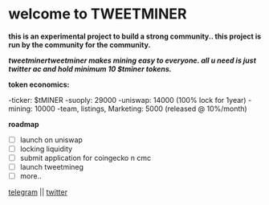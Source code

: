 # welcome to TWEETMINER

**this is an experimental project to build a strong community..
this project is run by the community for the community.**


***tweetminertweetminer makes mining easy to everyone.
all u need is just twitter ac and hold minimum 10 $tminer tokens.***


**token economics:**

-ticker: $tMINER
-suoply: 29000
-uniswap: 14000 (100% lock for 1year)
-mining: 10000
-team, listings, Marketing: 5000 (released @ 10%/month)


**roadmap**
- [ ] launch on uniswap
- [ ] locking liquidity
- [ ] submit application for coingecko n cmc
- [ ] launch tweetmineg
- [ ] more..

[telegram](https://t.me/t_miner/) || 
[twitter](https://twitter.com/tminertoken/)

















